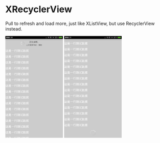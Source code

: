 # XRecyclerView
Pull to refresh and load more, just like XListView, but use RecyclerView instead.

<img src="https://github.com/Tinker-S/XRecyclerView/blob/master/screenshots/refresh.png" alt="refreshing" style="width:180px;height:320px;"/>

<img src="https://github.com/Tinker-S/XRecyclerView/blob/master/screenshots/load.png" alt="loading" style="width:180px;height:320px;"/>
